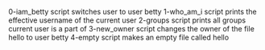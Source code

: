 0-iam_betty script switches user to user betty
1-who_am_i script prints the effective username of the current user
2-groups script prints all groups current user is a part of
3-new_owner script changes the owner of the file hello to user betty
4-empty script makes an empty file called hello
